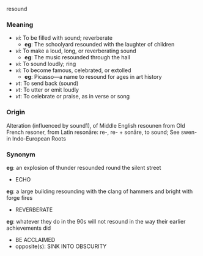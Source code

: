 resound
### Meaning
+ _vi_: To be filled with sound; reverberate
    + __eg__: The schoolyard resounded with the laughter of children
+ _vi_: To make a loud, long, or reverberating sound
    + __eg__: The music resounded through the hall
+ _vi_: To sound loudly; ring
+ _vi_: To become famous, celebrated, or extolled
    + __eg__: Picasso—a name to resound for ages in art history
+ _vt_: To send back (sound)
+ _vt_: To utter or emit loudly
+ _vt_: To celebrate or praise, as in verse or song

### Origin

Alteration (influenced by sound1), of Middle English resounen from Old French resoner, from Latin resonāre: re-, re- + sonāre, to sound; See swen- in Indo-European Roots

### Synonym

__eg__: an explosion of thunder resounded round the silent street

+ ECHO

__eg__: a large building resounding with the clang of hammers and bright with forge fires

+ REVERBERATE

__eg__: whatever they do in the 90s will not resound in the way their earlier achievements did

+ BE ACCLAIMED
+ opposite(s): SINK INTO OBSCURITY


